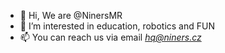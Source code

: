 - 👋 Hi, We are @NinersMR
- 👀 I’m interested in education, robotics and FUN
- 📫 You can reach us via email *hq@niners.cz*

<!---
NinersMR/NinersMR is a ✨ special ✨ repository because its `README.md` (this file) appears on your GitHub profile.
You can click the Preview link to take a look at your changes.
--->
